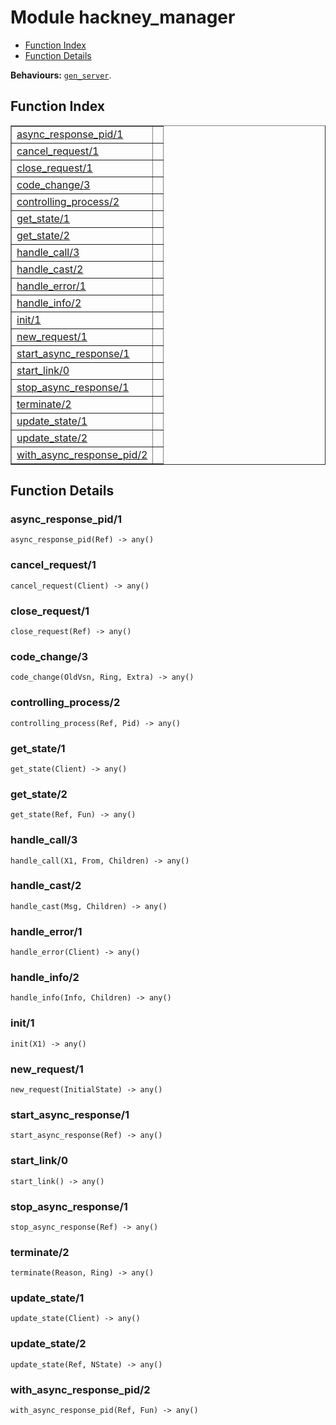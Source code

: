 

# Module hackney_manager #
* [Function Index](#index)
* [Function Details](#functions)

__Behaviours:__ [`gen_server`](gen_server.md).
<a name="index"></a>

## Function Index ##


<table width="100%" border="1" cellspacing="0" cellpadding="2" summary="function index"><tr><td valign="top"><a href="#async_response_pid-1">async_response_pid/1</a></td><td></td></tr><tr><td valign="top"><a href="#cancel_request-1">cancel_request/1</a></td><td></td></tr><tr><td valign="top"><a href="#close_request-1">close_request/1</a></td><td></td></tr><tr><td valign="top"><a href="#code_change-3">code_change/3</a></td><td></td></tr><tr><td valign="top"><a href="#controlling_process-2">controlling_process/2</a></td><td></td></tr><tr><td valign="top"><a href="#get_state-1">get_state/1</a></td><td></td></tr><tr><td valign="top"><a href="#get_state-2">get_state/2</a></td><td></td></tr><tr><td valign="top"><a href="#handle_call-3">handle_call/3</a></td><td></td></tr><tr><td valign="top"><a href="#handle_cast-2">handle_cast/2</a></td><td></td></tr><tr><td valign="top"><a href="#handle_error-1">handle_error/1</a></td><td></td></tr><tr><td valign="top"><a href="#handle_info-2">handle_info/2</a></td><td></td></tr><tr><td valign="top"><a href="#init-1">init/1</a></td><td></td></tr><tr><td valign="top"><a href="#new_request-1">new_request/1</a></td><td></td></tr><tr><td valign="top"><a href="#start_async_response-1">start_async_response/1</a></td><td></td></tr><tr><td valign="top"><a href="#start_link-0">start_link/0</a></td><td></td></tr><tr><td valign="top"><a href="#stop_async_response-1">stop_async_response/1</a></td><td></td></tr><tr><td valign="top"><a href="#terminate-2">terminate/2</a></td><td></td></tr><tr><td valign="top"><a href="#update_state-1">update_state/1</a></td><td></td></tr><tr><td valign="top"><a href="#update_state-2">update_state/2</a></td><td></td></tr><tr><td valign="top"><a href="#with_async_response_pid-2">with_async_response_pid/2</a></td><td></td></tr></table>


<a name="functions"></a>

## Function Details ##

<a name="async_response_pid-1"></a>

### async_response_pid/1 ###

`async_response_pid(Ref) -> any()`


<a name="cancel_request-1"></a>

### cancel_request/1 ###

`cancel_request(Client) -> any()`


<a name="close_request-1"></a>

### close_request/1 ###

`close_request(Ref) -> any()`


<a name="code_change-3"></a>

### code_change/3 ###

`code_change(OldVsn, Ring, Extra) -> any()`


<a name="controlling_process-2"></a>

### controlling_process/2 ###

`controlling_process(Ref, Pid) -> any()`


<a name="get_state-1"></a>

### get_state/1 ###

`get_state(Client) -> any()`


<a name="get_state-2"></a>

### get_state/2 ###

`get_state(Ref, Fun) -> any()`


<a name="handle_call-3"></a>

### handle_call/3 ###

`handle_call(X1, From, Children) -> any()`


<a name="handle_cast-2"></a>

### handle_cast/2 ###

`handle_cast(Msg, Children) -> any()`


<a name="handle_error-1"></a>

### handle_error/1 ###

`handle_error(Client) -> any()`


<a name="handle_info-2"></a>

### handle_info/2 ###

`handle_info(Info, Children) -> any()`


<a name="init-1"></a>

### init/1 ###

`init(X1) -> any()`


<a name="new_request-1"></a>

### new_request/1 ###

`new_request(InitialState) -> any()`


<a name="start_async_response-1"></a>

### start_async_response/1 ###

`start_async_response(Ref) -> any()`


<a name="start_link-0"></a>

### start_link/0 ###

`start_link() -> any()`


<a name="stop_async_response-1"></a>

### stop_async_response/1 ###

`stop_async_response(Ref) -> any()`


<a name="terminate-2"></a>

### terminate/2 ###

`terminate(Reason, Ring) -> any()`


<a name="update_state-1"></a>

### update_state/1 ###

`update_state(Client) -> any()`


<a name="update_state-2"></a>

### update_state/2 ###

`update_state(Ref, NState) -> any()`


<a name="with_async_response_pid-2"></a>

### with_async_response_pid/2 ###

`with_async_response_pid(Ref, Fun) -> any()`


